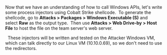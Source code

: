 Now that we have an understanding of how to call Windows APIs, let's write some process injectors using Cobalt Strike shellcode.  To generate the shellcode, go to **Attacks > Packages > Windows Executable (S)** and select **Raw** as the output type.  Then use **Attacks > Web Drive-by > Host File** to host the file on the team server's web server.

  These injectors will be written and tested on the Attacker Windows VM, which can talk directly to our Linux VM (10.10.0.69), so we don't need to use the redirectors.
 
